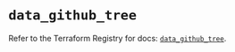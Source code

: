 # `data_github_tree`

Refer to the Terraform Registry for docs: [`data_github_tree`](https://registry.terraform.io/providers/integrations/github/6.7.1/docs/data-sources/tree).
